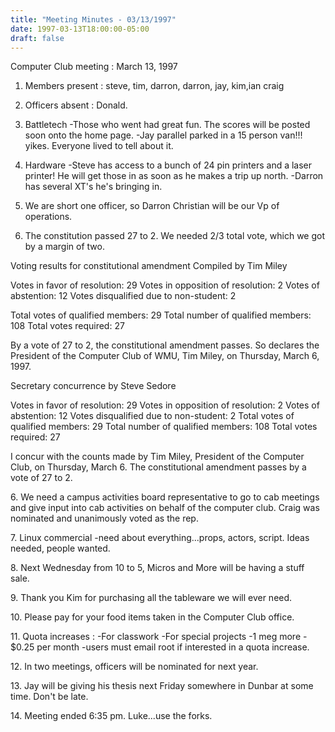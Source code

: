 ```yaml
---
title: "Meeting Minutes - 03/13/1997"
date: 1997-03-13T18:00:00-05:00
draft: false
---
```


Computer Club meeting :  March 13, 1997  </p><p>
1.  Members present : steve, tim, darron, darron, jay, kim,ian 	craig </p><p>
2.  Officers absent : Donald.   </p><p>
2.  Battletech 	-Those who went had great fun.  The scores will be posted 	 soon onto the home page. 	-Jay parallel parked in a 15 person van!!! yikes. 	 Everyone lived to tell about it. </p><p>
3.  Hardware 	-Steve has access to a bunch of 24 pin printers and 	 a laser printer!  He will get those in as soon as he  	 makes a trip up north.  	-Darron has several XT's he's bringing in. </p><p>
4.  We are short one officer, so Darron Christian will be our 	Vp of operations. </p><p>
5.  The constitution passed 27 to 2.  We needed 2/3 total vote, which 	we got by a margin of two.   </p><p>
</p><p>
        Voting results for constitutional amendment         Compiled by Tim Miley </p><p>
	Votes in favor of resolution:    	29 	Votes in opposition of resolution:	 2 	Votes of abstention:			12 	Votes disqualified due to non-student:   2 </p><p>
	Total votes of qualified members:	29 	Total number of qualified members:     108 	Total votes required:			27 </p><p>
	By a vote of 27 to 2, the constitutional amendment passes. 	So declares the President of the Computer Club of WMU, Tim Miley, 	on Thursday, March 6, 1997.   </p><p>
 	Secretary concurrence by Steve Sedore </p><p>
	Votes in favor of resolution:		29 	Votes in opposition of resolution:	 2 	Votes of abstention:		        12 	Votes disqualified due to non-student:   2 	 	Total votes of qualified members:	29 	Total number of qualified members:     108 	Total votes required:		        27 </p><p>
	I concur with the counts made by Tim Miley, President of  	the Computer Club, on Thursday, March 6.  The 	constitutional amendment passes by a vote of 27 to 2.	 </p><p>
6.  We need a campus activities board representative to go to  	cab meetings and give input into cab activities on behalf 	of the computer club.   	Craig was nominated and unanimously voted as the rep. </p><p>
7.  Linux commercial 	-need about everything...props, actors, script. 	 Ideas needed, people wanted. </p><p>
8.  Next Wednesday from 10 to 5, Micros and More will be having 	a stuff sale. </p><p>
9.  Thank you Kim for purchasing all the tableware we will ever need. </p><p>
10. Please pay for your food items taken in the Computer Club office. </p><p>
11. Quota increases : 	-For classwork 	-For special projects 	-1 meg more - $0.25 per month  		-users must email root if interested in a quota 		 increase. </p><p>
12.  In two meetings, officers will be nominated for next year. </p><p>
13.  Jay will be giving his thesis next Friday somewhere in  	Dunbar at some time.  Don't be late. </p><p>
14.  Meeting ended 6:35 pm.          Luke...use the forks.   </p>
